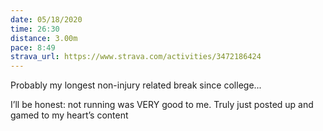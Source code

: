 ```yaml
---
date: 05/18/2020
time: 26:30
distance: 3.00m
pace: 8:49
strava_url: https://www.strava.com/activities/3472186424
---
```


Probably my longest non-injury related break since college...

I’ll be honest: not running was VERY good to me. Truly just posted up and gamed to my heart’s content
